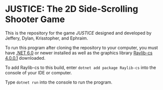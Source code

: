 # JUSTICE: The 2D Side-Scrolling Shooter Game

This is the repository for the game _JUSTICE_ designed and developed by Jeffery, Dylan, Krisstopher, and Ephraim.

To run this program after cloning the repository to your computer, you must have [.NET 6.0]([url](https://dotnet.microsoft.com/en-us/download)) or newer installed as well as the graphics library [Raylib-cs 4.0.0.1]([url](https://github.com/ChrisDill/Raylib-cs/releases/tag/v4.0.0.1)https://github.com/ChrisDill/Raylib-cs/releases/tag/v4.0.0.1) downloaded.

To add Raylib-cs to this build, enter ```dotnet add package Raylib-cs``` into the console of your IDE or computer.

Type ```dotnet run``` into the console to run the program.
